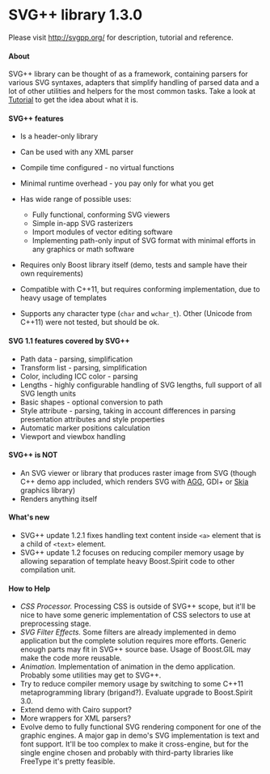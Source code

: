 SVG++ library 1.3.0
=======================

Please visit http://svgpp.org/ for description, tutorial and reference.

#### About

SVG++ library can be thought of as a framework, containing parsers for various SVG syntaxes, adapters that simplify
handling of parsed data and a lot of other utilities and helpers for the most common tasks.
Take a look at [Tutorial](http://svgpp.org/lesson01.html) to get the idea about what it is.

#### SVG++ features

* Is a header-only library
* Can be used with any XML parser
* Compile time configured - no virtual functions
* Minimal runtime overhead - you pay only for what you get
* Has wide range of possible uses:

  * Fully functional, conforming SVG viewers
  * Simple in-app SVG rasterizers
  * Import modules of vector editing software
  * Implementing path-only input of SVG format with minimal efforts in any graphics or math software
* Requires only Boost library itself (demo, tests and sample have their own requirements)
* Compatible with C++11, but requires conforming implementation, due to heavy usage of templates
* Supports any character type (`char` and `wchar_t`). Other (Unicode from C++11) were not tested, but should be ok.

#### SVG 1.1 features covered by SVG++

* Path data - parsing, simplification
* Transform list - parsing, simplification
* Color, including ICC color - parsing
* Lengths - highly configurable handling of SVG lengths, full support of all SVG length units
* Basic shapes - optional conversion to path
* Style attribute - parsing, taking in account differences in parsing presentation attributes and style properties
* Automatic marker positions calculation
* Viewport and viewbox handling

#### SVG++ is NOT

* An SVG viewer or library that produces raster image from SVG
  (though C++ demo app included, which renders SVG with [AGG](http://antigrain.com), GDI+ or [Skia](https://code.google.com/p/skia/) graphics library)
* Renders anything itself

#### What's new

* SVG++ update 1.2.1 fixes handling text content inside `<a>` element that is a child of `<text>` element.
* SVG++ update 1.2 focuses on reducing compiler memory usage by allowing separation
  of template heavy Boost.Spirit code to other compilation unit.

#### How to Help

* *CSS Processor.* Processing CSS is outside of SVG++ scope, but it'll be nice to have some generic implementation of CSS
selectors to use at preprocessing stage.
* *SVG Filter Effects.* Some filters are already implemented in demo application but the complete solution requires more efforts.
Generic enough parts may fit in SVG++ source base. Usage of Boost.GIL may make the code more reusable.
* *Animation.* Implementation of animation in the demo application. Probably some utilities may get to SVG++.
* Try to reduce compiler memory usage by switching to some C++11 metaprogramming library (brigand?).
Evaluate upgrade to Boost.Spirit 3.0.
* Extend demo with Cairo support?
* More wrappers for XML parsers?
* Evolve demo to fully functional SVG rendering component for one of the graphic engines.
A major gap in demo's SVG implementation is text and font support. It'll be too complex to make it cross-engine, but
for the single engine chosen and probably with third-party libraries like FreeType it's pretty feasible.
